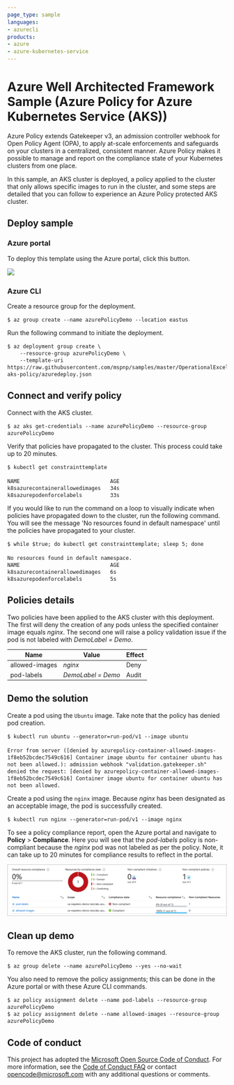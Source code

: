 ```yaml
--- 
page_type: sample
languages:
- azurecli
products:
- azure
- azure-kubernetes-service
---
```


# Azure Well Architected Framework Sample (Azure Policy for Azure Kubernetes Service (AKS))

Azure Policy extends Gatekeeper v3, an admission controller webhook for Open Policy Agent (OPA), to apply at-scale enforcements and safeguards on your clusters in a centralized, consistent manner. Azure Policy makes it possible to manage and report on the compliance state of your Kubernetes clusters from one place.

In this sample, an AKS cluster is deployed, a policy applied to the cluster that only allows specific images to run in the cluster, and some steps are detailed that you can follow to experience an Azure Policy protected AKS cluster.

## Deploy sample

### Azure portal

To deploy this template using the Azure portal, click this button.

<a href="https://portal.azure.com/#create/Microsoft.Template/uri/https%3A%2F%2Fraw.githubusercontent.com%2Fmspnp%2Fsamples%2Fmaster%2FOperationalExcellence%2Fazure-aks-policy%2Fazuredeploy.json" target="_blank">
    <img src="http://azuredeploy.net/deploybutton.png"/>
</a>  

### Azure CLI

Create a resource group for the deployment.

```azurecli
$ az group create --name azurePolicyDemo --location eastus
```

Run the following command to initiate the deployment.

```azurecli
$ az deployment group create \
    --resource-group azurePolicyDemo \
    --template-uri https://raw.githubusercontent.com/mspnp/samples/master/OperationalExcellence/azure-aks-policy/azuredeploy.json
```

## Connect and verify policy

Connect with the AKS cluster.

```azurecli
$ az aks get-credentials --name azurePolicyDemo --resource-group azurePolicyDemo
```

Verify that policies have propagated to the cluster. This process could take up to 20 minutes.

```azurecli
$ kubectl get constrainttemplate

NAME                             AGE
k8sazurecontainerallowedimages   34s
k8sazurepodenforcelabels         33s
```

If you would like to run the command on a loop to visually indicate when policies have propagated down to the cluster, run the following command. You will see the message 'No resources found in default namespace' until the policies have propagated to your cluster.

```azurecli
$ while $true; do kubectl get constrainttemplate; sleep 5; done

No resources found in default namespace.
NAME                             AGE
k8sazurecontainerallowedimages   6s
k8sazurepodenforcelabels         5s
```

## Policies details

Two policies have been applied to the AKS cluster with this deployment. The first will deny the creation of any pods unless the specified container image equals _nginx_. The second one will raise a policy validation issue if the pod is not labeled with _DemoLabel = Demo_.

| Name | Value | Effect | 
|---|---|---|
| allowed-images| _nginx_ | Deny |
| pod-labels | _DemoLabel = Demo_ | Audit |

## Demo the solution

Create a pod using the `Ubuntu` image. Take note that the policy has denied pod creation.

```azurecli
$ kubectl run ubuntu --generator=run-pod/v1 --image ubuntu

Error from server ([denied by azurepolicy-container-allowed-images-1f8eb52bcdec7549c616] Container image ubuntu for container ubuntu has not been allowed.): admission webhook "validation.gatekeeper.sh" denied the request: [denied by azurepolicy-container-allowed-images-1f8eb52bcdec7549c616] Container image ubuntu for container ubuntu has not been allowed.
```

Create a pod using the `nginx` image. Because _nginx_ has been designated as an acceptable image, the pod is successfully created.

```azurecli
$ kubectl run nginx --generator=run-pod/v1 --image nginx
```

To see a policy compliance report, open the Azure portal and navigate to **Policy** > **Compliance**. Here you will see that the _pod-labels_ policy is non-compliant because the _nginx_ pod was not labeled as per the policy. Note, it can take up to 20 minutes for compliance results to reflect in the portal.

![](./images/compliance.png)

## Clean up demo

To remove the AKS cluster, run the following command.

```azurecli
$ az group delete --name azurePolicyDemo --yes --no-wait
```

You also need to remove the policy assignments; this can be done in the Azure portal or with these Azure CLI commands.

```azurecli
$ az policy assignment delete --name pod-labels --resource-group azurePolicyDemo
$ az policy assignment delete --name allowed-images --resource-group azurePolicyDemo
```

## Code of conduct

This project has adopted the [Microsoft Open Source Code of Conduct](https://opensource.microsoft.com/codeofconduct/). For more information, see the [Code of Conduct FAQ](https://opensource.microsoft.com/codeofconduct/faq/) or contact [opencode@microsoft.com](mailto:opencode@microsoft.com) with any additional questions or comments.